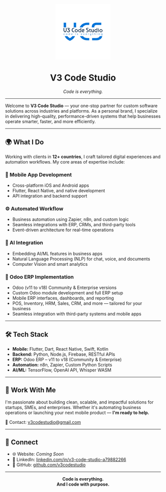 <p align="center">
  <img src="icon.png" alt="V3 Code Studio Logo" width="180"/>
</p>

<h1 align="center">V3 Code Studio</h1>
<p align="center"><i>Code is everything.</i></p>

---

Welcome to **V3 Code Studio** — your one-stop partner for custom software solutions across industries and platforms. As a personal brand, I specialize in delivering high-quality, performance-driven systems that help businesses operate smarter, faster, and more efficiently.

---

## 🌍 What I Do

Working with clients in **12+ countries**, I craft tailored digital experiences and automation workflows. My core areas of expertise include:

### 📱 Mobile App Development
- Cross-platform iOS and Android apps
- Flutter, React Native, and native development
- API integration and backend support

### ⚙️ Automated Workflow
- Business automation using Zapier, n8n, and custom logic
- Seamless integrations with ERP, CRMs, and third-party tools
- Event-driven architecture for real-time operations

### 🧠 AI Integration
- Embedding AI/ML features in business apps
- Natural Language Processing (NLP) for chat, voice, and documents
- Computer Vision and smart analytics

### 🧾 Odoo ERP Implementation
- Odoo (v11 to v18) Community & Enterprise versions
- Custom Odoo module development and full ERP setup
- Mobile ERP interfaces, dashboards, and reporting
- POS, Inventory, HRM, Sales, CRM, and more — tailored for your business
- Seamless integration with third-party systems and mobile apps

---

## 🛠 Tech Stack

- **Mobile:** Flutter, Dart, React Native, Swift, Kotlin  
- **Backend:** Python, Node.js, Firebase, RESTful APIs  
- **ERP:** Odoo ERP – v11 to v18 (Community & Enterprise)  
- **Automation:** n8n, Zapier, Custom Python Scripts  
- **AI/ML:** TensorFlow, OpenAI API, Whisper WASM  

---

## 🤝 Work With Me

I'm passionate about building clean, scalable, and impactful solutions for startups, SMEs, and enterprises. Whether it's automating business operations or launching your next mobile product — **I'm ready to help.**

📧 Contact: [v3codestudio@gmail.com](mailto:v3codestudio@gmail.com)

---

## 📌 Connect

- 🌐 Website: *Coming Soon*
- 📱 LinkedIn: [linkedin.com/in/v3-code-studio-a79882266](https://www.linkedin.com/in/v3-code-studio-a79882266/)
- 🐙 GitHub: [github.com/v3codestudio](https://github.com/v3codestudio)

---

<p align="center">
  <b>Code is everything.<br>
  And I code with purpose.</b>
</p>
